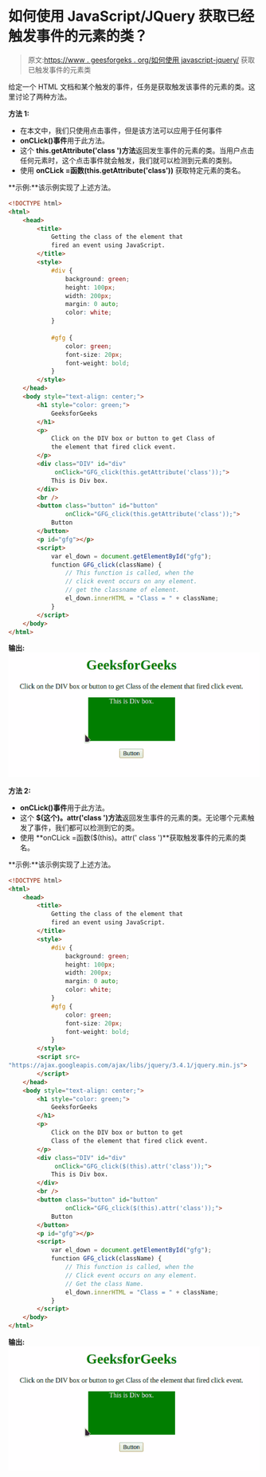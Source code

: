 # 如何使用 JavaScript/JQuery 获取已经触发事件的元素的类？

> 原文:[https://www . geesforgeks . org/如何使用 javascript-jquery/](https://www.geeksforgeeks.org/how-to-get-the-class-of-a-element-which-has-fired-an-event-using-javascript-jquery/) 获取已触发事件的元素类

给定一个 HTML 文档和某个触发的事件，任务是获取触发该事件的元素的类。这里讨论了两种方法。

**方法 1:**

*   在本文中，我们只使用点击事件，但是该方法可以应用于任何事件
*   **onCLick()事件**用于此方法。
*   这个 **this.getAttribute('class ')方法**返回发生事件的元素的类。当用户点击任何元素时，这个点击事件就会触发，我们就可以检测到元素的类别。
*   使用 **onCLick =函数(this.getAttribute('class'))** 获取特定元素的类名。

**示例:**该示例实现了上述方法。

```html
<!DOCTYPE html>
<html>
    <head>
        <title>
            Getting the class of the element that
            fired an event using JavaScript.
        </title>
        <style>
            #div {
                background: green;
                height: 100px;
                width: 200px;
                margin: 0 auto;
                color: white;
            }

            #gfg {
                color: green; 
                font-size: 20px; 
                font-weight: bold;
            }
        </style>
    </head>
    <body style="text-align: center;">
        <h1 style="color: green;">
            GeeksforGeeks
        </h1>
        <p>
            Click on the DIV box or button to get Class of 
            the element that fired click event.
        </p>
        <div class="DIV" id="div" 
             onClick="GFG_click(this.getAttribute('class'));">
            This is Div box.
        </div>
        <br />
        <button class="button" id="button"
                onClick="GFG_click(this.getAttribute('class'));">
            Button
        </button>
        <p id="gfg"></p>
        <script>
            var el_down = document.getElementById("gfg");
            function GFG_click(className) {
                // This function is called, when the 
                // click event occurs on any element.
                // get the classname of element.
                el_down.innerHTML = "Class = " + className; 
            }
        </script>
    </body>
</html>
```

**输出:** ![](img/4bd3aeff0e856ce90975d3556c5998a7.png)

**方法 2:**

*   **onCLick()事件**用于此方法。
*   这个 **$(这个)。attr('class ')方法**返回发生事件的元素的类。无论哪个元素触发了事件，我们都可以检测到它的类。
*   使用 **onCLick =函数($(this)。attr(' class ')**获取触发事件的元素的类名。

**示例:**该示例实现了上述方法。

```html
<!DOCTYPE html>
<html>
    <head>
        <title>
            Getting the class of the element that
            fired an event using JavaScript.
        </title>
        <style>
            #div {
                background: green;
                height: 100px;
                width: 200px;
                margin: 0 auto;
                color: white;
            }
            #gfg {
                color: green;
                font-size: 20px;
                font-weight: bold;
            }
        </style>
        <script src=
"https://ajax.googleapis.com/ajax/libs/jquery/3.4.1/jquery.min.js">
        </script>
    </head>
    <body style="text-align: center;">
        <h1 style="color: green;">
            GeeksforGeeks
        </h1>
        <p>
            Click on the DIV box or button to get 
            Class of the element that fired click event.
        </p>
        <div class="DIV" id="div" 
             onClick="GFG_click($(this).attr('class'));">
            This is Div box.
        </div>
        <br />
        <button class="button" id="button"
                onClick="GFG_click($(this).attr('class'));">
            Button
        </button>
        <p id="gfg"></p>
        <script>
            var el_down = document.getElementById("gfg");
            function GFG_click(className) {
                // This function is called, when the 
                // Click event occurs on any element.
                // Get the class Name.
                el_down.innerHTML = "Class = " + className; 
            }
        </script>
    </body>
</html>
```

**输出:** ![](img/4bd3aeff0e856ce90975d3556c5998a7.png)